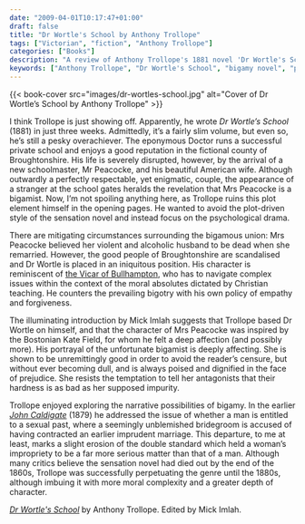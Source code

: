 ```yaml
---
date: "2009-04-01T10:17:47+01:00"
draft: false
title: "Dr Wortle's School by Anthony Trollope"
tags: ["Victorian", "fiction", "Anthony Trollope"]
categories: ["Books"]
description: "A review of Anthony Trollope's 1881 novel 'Dr Wortle's School,' written in just three weeks. Discover how Dr Wortle faces scandal when his schoolmaster's wife is revealed as a bigamist, exploring themes of forgiveness versus moral absolutes."
keywords: ["Anthony Trollope", "Dr Wortle's School", "bigamy novel", "psychological drama", "moral complexity", "sensation novel", "Victorian morality"]
---
```


{{< book-cover src="images/dr-wortles-school.jpg" alt="Cover of Dr Wortle’s School by Anthony Trollope" >}}

I think Trollope is just showing off. Apparently, he wrote _Dr Wortle’s School_ (1881) in just three weeks. Admittedly, it’s a fairly slim volume, but even so, he’s still a pesky overachiever. The eponymous Doctor runs a successful private school and enjoys a good reputation in the fictional county of Broughtonshire. His life is severely disrupted, however, by the arrival of a new schoolmaster, Mr Peacocke, and his beautiful American wife. Although outwardly a perfectly respectable, yet enigmatic, couple, the appearance of a stranger at the school gates heralds the revelation that Mrs Peacocke is a bigamist. Now, I’m not spoiling anything here, as Trollope ruins this plot element himself in the opening pages. He wanted to avoid the plot-driven style of the sensation novel and instead focus on the psychological drama.

There are mitigating circumstances surrounding the bigamous union: Mrs Peacocke believed her violent and alcoholic husband to be dead when she remarried. However, the good people of Broughtonshire are scandalised and Dr Wortle is placed in an iniquitous position. His character is reminiscent of [the Vicar of Bullhampton](/posts/the-vicar-of-bullhampton/), who has to navigate complex issues within the context of the moral absolutes dictated by Christian teaching. He counters the prevailing bigotry with his own policy of empathy and forgiveness.

The illuminating introduction by Mick Imlah suggests that Trollope based Dr Wortle on himself, and that the character of Mrs Peacocke was inspired by the Bostonian Kate Field, for whom he felt a deep affection (and possibly more). His portrayal of the unfortunate bigamist is deeply affecting. She is shown to be unremittingly good in order to avoid the reader’s censure, but without ever becoming dull, and is always poised and dignified in the face of prejudice. She resists the temptation to tell her antagonists that their hardness is as bad as her supposed impurity.

Trollope enjoyed exploring the narrative possibilities of bigamy. In the earlier [_John Caldigate_](/posts/john-caldigate/) (1879) he addressed the issue of whether a man is entitled to a sexual past, where a seemingly unblemished bridegroom is accused of having contracted an earlier imprudent marriage. This departure, to me at least, marks a slight erosion of the double standard which held a woman’s impropriety to be a far more serious matter than that of a man. Although many critics believe the sensation novel had died out by the end of the 1860s, Trollope was successfully perpetuating the genre until the 1880s, although imbuing it with more moral complexity and a greater depth of character.

[_Dr Wortle's School_](https://uk.bookshop.org/a/2760/9780140434040) by Anthony Trollope. Edited by Mick Imlah.
